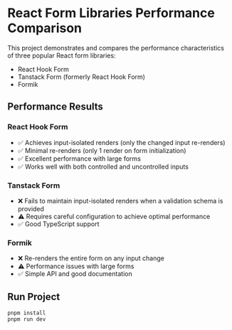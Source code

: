 # React Form Libraries Performance Comparison

This project demonstrates and compares the performance characteristics of three popular React form libraries:
- React Hook Form
- Tanstack Form (formerly React Hook Form)
- Formik

## Performance Results

### React Hook Form
- ✅ Achieves input-isolated renders (only the changed input re-renders)
- ✅ Minimal re-renders (only 1 render on form initialization)
- ✅ Excellent performance with large forms
- ✅ Works well with both controlled and uncontrolled inputs

### Tanstack Form
- ❌ Fails to maintain input-isolated renders when a validation schema is provided
- ⚠️ Requires careful configuration to achieve optimal performance
- ✅ Good TypeScript support

### Formik
- ❌ Re-renders the entire form on any input change
- ⚠️ Performance issues with large forms
- ✅ Simple API and good documentation

## Run Project

```
pnpm install
pnpm run dev
```
